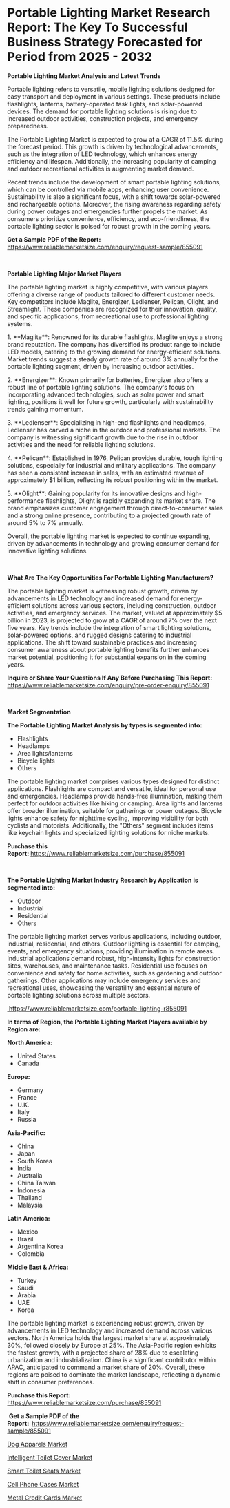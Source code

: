<p><h1>Portable Lighting Market Research Report: The Key To Successful Business Strategy Forecasted for Period from 2025 - 2032</h1></p><p><strong>Portable Lighting Market Analysis and Latest Trends</strong></p>
<p><p>Portable lighting refers to versatile, mobile lighting solutions designed for easy transport and deployment in various settings. These products include flashlights, lanterns, battery-operated task lights, and solar-powered devices. The demand for portable lighting solutions is rising due to increased outdoor activities, construction projects, and emergency preparedness.</p><p>The Portable Lighting Market is expected to grow at a CAGR of 11.5% during the forecast period. This growth is driven by technological advancements, such as the integration of LED technology, which enhances energy efficiency and lifespan. Additionally, the increasing popularity of camping and outdoor recreational activities is augmenting market demand. </p><p>Recent trends include the development of smart portable lighting solutions, which can be controlled via mobile apps, enhancing user convenience. Sustainability is also a significant focus, with a shift towards solar-powered and rechargeable options. Moreover, the rising awareness regarding safety during power outages and emergencies further propels the market. As consumers prioritize convenience, efficiency, and eco-friendliness, the portable lighting sector is poised for robust growth in the coming years.</p></p>
<p><strong>Get a Sample PDF of the Report:&nbsp;</strong> <a href="https://www.reliablemarketsize.com/enquiry/request-sample/855091?utm_campaign=2034&utm_medium=2&utm_source=Github&utm_content=ia&utm_term=04042025&utm_id=portable-lighting">https://www.reliablemarketsize.com/enquiry/request-sample/855091</a></p>
<p>&nbsp;</p>
<p><strong>Portable Lighting Major Market Players</strong></p>
<p><p>The portable lighting market is highly competitive, with various players offering a diverse range of products tailored to different customer needs. Key competitors include Maglite, Energizer, Ledlenser, Pelican, Olight, and Streamlight. These companies are recognized for their innovation, quality, and specific applications, from recreational use to professional lighting systems.</p><p>1. **Maglite**: Renowned for its durable flashlights, Maglite enjoys a strong brand reputation. The company has diversified its product range to include LED models, catering to the growing demand for energy-efficient solutions. Market trends suggest a steady growth rate of around 3% annually for the portable lighting segment, driven by increasing outdoor activities.</p><p>2. **Energizer**: Known primarily for batteries, Energizer also offers a robust line of portable lighting solutions. The company's focus on incorporating advanced technologies, such as solar power and smart lighting, positions it well for future growth, particularly with sustainability trends gaining momentum.</p><p>3. **Ledlenser**: Specializing in high-end flashlights and headlamps, Ledlenser has carved a niche in the outdoor and professional markets. The company is witnessing significant growth due to the rise in outdoor activities and the need for reliable lighting solutions. </p><p>4. **Pelican**: Established in 1976, Pelican provides durable, tough lighting solutions, especially for industrial and military applications. The company has seen a consistent increase in sales, with an estimated revenue of approximately $1 billion, reflecting its robust positioning within the market.</p><p>5. **Olight**: Gaining popularity for its innovative designs and high-performance flashlights, Olight is rapidly expanding its market share. The brand emphasizes customer engagement through direct-to-consumer sales and a strong online presence, contributing to a projected growth rate of around 5% to 7% annually.</p><p>Overall, the portable lighting market is expected to continue expanding, driven by advancements in technology and growing consumer demand for innovative lighting solutions.</p></p>
<p>&nbsp;</p>
<p><strong>What Are The Key Opportunities For Portable Lighting Manufacturers?</strong></p>
<p><p>The portable lighting market is witnessing robust growth, driven by advancements in LED technology and increased demand for energy-efficient solutions across various sectors, including construction, outdoor activities, and emergency services. The market, valued at approximately $5 billion in 2023, is projected to grow at a CAGR of around 7% over the next five years. Key trends include the integration of smart lighting solutions, solar-powered options, and rugged designs catering to industrial applications. The shift toward sustainable practices and increasing consumer awareness about portable lighting benefits further enhances market potential, positioning it for substantial expansion in the coming years.</p></p>
<p><strong>Inquire or Share Your Questions If Any Before Purchasing This Report:</strong> <a href="https://www.reliablemarketsize.com/enquiry/pre-order-enquiry/855091?utm_campaign=2034&utm_medium=2&utm_source=Github&utm_content=ia&utm_term=04042025&utm_id=portable-lighting">https://www.reliablemarketsize.com/enquiry/pre-order-enquiry/855091</a></p>
<p>&nbsp;</p>
<p><strong>Market Segmentation</strong></p>
<p><strong>The Portable Lighting Market Analysis by types is segmented into:</strong></p>
<p><ul><li>Flashlights</li><li>Headlamps</li><li>Area lights/lanterns</li><li>Bicycle lights</li><li>Others</li></ul></p>
<p><p>The portable lighting market comprises various types designed for distinct applications. Flashlights are compact and versatile, ideal for personal use and emergencies. Headlamps provide hands-free illumination, making them perfect for outdoor activities like hiking or camping. Area lights and lanterns offer broader illumination, suitable for gatherings or power outages. Bicycle lights enhance safety for nighttime cycling, improving visibility for both cyclists and motorists. Additionally, the "Others" segment includes items like keychain lights and specialized lighting solutions for niche markets.</p></p>
<p><strong>Purchase this Report:&nbsp;</strong><a href="https://www.reliablemarketsize.com/purchase/855091?utm_campaign=2034&utm_medium=2&utm_source=Github&utm_content=ia&utm_term=04042025&utm_id=portable-lighting">https://www.reliablemarketsize.com/purchase/855091</a></p>
<p>&nbsp;</p>
<p><strong>The Portable Lighting Market Industry Research by Application is segmented into:</strong></p>
<p><ul><li>Outdoor</li><li>Industrial</li><li>Residential</li><li>Others</li></ul></p>
<p><p>The portable lighting market serves various applications, including outdoor, industrial, residential, and others. Outdoor lighting is essential for camping, events, and emergency situations, providing illumination in remote areas. Industrial applications demand robust, high-intensity lights for construction sites, warehouses, and maintenance tasks. Residential use focuses on convenience and safety for home activities, such as gardening and outdoor gatherings. Other applications may include emergency services and recreational uses, showcasing the versatility and essential nature of portable lighting solutions across multiple sectors.</p></p>
<p><a href="https://www.reliablemarketsize.com/portable-lighting-r855091?utm_campaign=2034&utm_medium=2&utm_source=Github&utm_content=ia&utm_term=04042025&utm_id=portable-lighting">&nbsp;https://www.reliablemarketsize.com/portable-lighting-r855091</a></p>
<p><strong>In terms of Region, the Portable Lighting Market Players available by Region are:</strong></p>
<p>
    <p> <strong> North America: </strong>
        <ul>
            <li>United States</li>
            <li>Canada</li>
        </ul>
        </p> 
    <p> <strong> Europe: </strong>
        <ul>
            <li>Germany</li>
            <li>France</li>
            <li>U.K.</li>
            <li>Italy</li>
            <li>Russia</li>
        </ul>
        </p> 
    <p> <strong> Asia-Pacific: </strong>
        <ul>
            <li>China</li>
            <li>Japan</li>
            <li>South Korea</li>
            <li>India</li>
            <li>Australia</li>
            <li>China Taiwan</li>
            <li>Indonesia</li>
            <li>Thailand</li>
            <li>Malaysia</li>
        </ul>
        </p> 
    <p> <strong> Latin America: </strong>
        <ul>
            <li>Mexico</li>
            <li>Brazil</li>
            <li>Argentina Korea</li>
            <li>Colombia</li>
        </ul>
        </p> 
    <p> <strong> Middle East & Africa: </strong>
        <ul>
            <li>Turkey</li>
            <li>Saudi</li>
            <li>Arabia</li>
            <li>UAE</li>
            <li>Korea</li>
        </ul>
    </p>
    </p>
<p><p>The portable lighting market is experiencing robust growth, driven by advancements in LED technology and increased demand across various sectors. North America holds the largest market share at approximately 30%, followed closely by Europe at 25%. The Asia-Pacific region exhibits the fastest growth, with a projected share of 28% due to escalating urbanization and industrialization. China is a significant contributor within APAC, anticipated to command a market share of 20%. Overall, these regions are poised to dominate the market landscape, reflecting a dynamic shift in consumer preferences.</p></p>
<p><strong>Purchase this Report: </strong><a href="https://www.reliablemarketsize.com/purchase/855091?utm_campaign=2034&utm_medium=2&utm_source=Github&utm_content=ia&utm_term=04042025&utm_id=portable-lighting">https://www.reliablemarketsize.com/purchase/855091</a></p>
<p>&nbsp;<strong>Get a Sample PDF of the Report:&nbsp;&nbsp;</strong><a href="https://www.reliablemarketsize.com/enquiry/request-sample/855091?utm_campaign=2034&utm_medium=2&utm_source=Github&utm_content=ia&utm_term=04042025&utm_id=portable-lighting">https://www.reliablemarketsize.com/enquiry/request-sample/855091</a></p>
<p><strong></strong></p>
<p><p><a href="https://github.com/eleussabra/Market-Research-Report-List-1/blob/main/dog-apparels-market.md?utm_campaign=2034&utm_medium=2&utm_source=Github&utm_content=ia&utm_term=04042025&utm_id=portable-lighting">Dog Apparels Market</a></p><p><a href="https://github.com/ildyduedu/Market-Research-Report-List-1/blob/main/intelligent-toilet-cover-market.md?utm_campaign=2034&utm_medium=2&utm_source=Github&utm_content=ia&utm_term=04042025&utm_id=portable-lighting">Intelligent Toilet Cover Market</a></p><p><a href="https://github.com/oduorsarath9/Market-Research-Report-List-1/blob/main/smart-toilet-seats-market.md?utm_campaign=2034&utm_medium=2&utm_source=Github&utm_content=ia&utm_term=04042025&utm_id=portable-lighting">Smart Toilet Seats Market</a></p><p><a href="https://github.com/salkidtodo/Market-Research-Report-List-1/blob/main/cell-phone-cases-market.md?utm_campaign=2034&utm_medium=2&utm_source=Github&utm_content=ia&utm_term=04042025&utm_id=portable-lighting">Cell Phone Cases Market</a></p><p><a href="https://github.com/diosohusch6x/Market-Research-Report-List-1/blob/main/metal-credit-cards-market.md?utm_campaign=2034&utm_medium=2&utm_source=Github&utm_content=ia&utm_term=04042025&utm_id=portable-lighting">Metal Credit Cards Market</a></p></p>